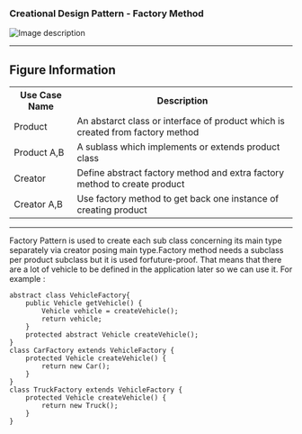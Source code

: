 ### Creational Design Pattern - Factory Method

![Image description](https://github.com/Rapter1990/Design-Pattren-Examples-in-Java/blob/master/images/factorymethod.png)

<hr>
<h2>Figure Information</h2>

<table>
  <tr>
    <th>Use Case Name</th>
    <th>Description</th>
  </tr>
  <tr>
    <td>Product</td>
    <td>An abstarct class or interface of product which is created from factory method </td>
  </tr>
  <tr>
    <td>Product A,B</td>
    <td>A sublass which implements or extends product class</td>
  </tr>
  <tr>
    <td>Creator</td>
    <td>Define abstract factory method and extra factory method to create product </td>
  </tr>
  <tr>
    <td>Creator A,B</td>
    <td>Use factory method to get back one instance of creating product</td>
  </tr>
</table>

<hr>
Factory Pattern is used to create each sub class concerning its main type separately via creator posing main type.Factory method needs a subclass per product subclass but it is used forfuture-proof. That means that there are a lot of vehicle to be defined in the application later so we can use it. For example :

```
abstract class VehicleFactory{
    public Vehicle getVehicle() {
        Vehicle vehicle = createVehicle();
        return vehicle;
    }
    protected abstract Vehicle createVehicle();
}
class CarFactory extends VehicleFactory {
    protected Vehicle createVehicle() {
        return new Car();
    }
}
class TruckFactory extends VehicleFactory {
    protected Vehicle createVehicle() {
        return new Truck();
    }
}
```

